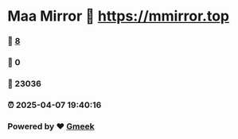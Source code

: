 # Maa Mirror :link: https://mmirror.top 
### :page_facing_up: [8](https://mmirror.top/tag.html) 
### :speech_balloon: 0 
### :hibiscus: 23036 
### :alarm_clock: 2025-04-07 19:40:16 
### Powered by :heart: [Gmeek](https://github.com/Meekdai/Gmeek)
